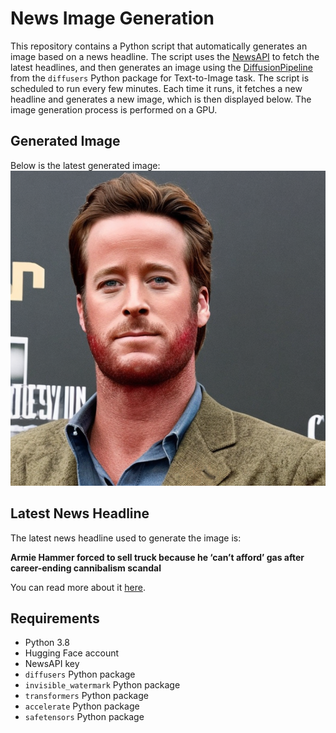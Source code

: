 # News Image Generation
This repository contains a Python script that automatically generates an image based on a news headline. The script uses the [NewsAPI](https://newsapi.org/) to fetch the latest headlines, and then generates an image using the [DiffusionPipeline](https://github.com/huggingface/diffusers) from the `diffusers` Python package for Text-to-Image task.
The script is scheduled to run every few minutes. Each time it runs, it fetches a new headline and generates a new image, which is then displayed below. The image generation process is performed on a GPU.

## Generated Image
Below is the latest generated image:
![Generated Image](image.png)

## Latest News Headline
The latest news headline used to generate the image is:

**Armie Hammer forced to sell truck because he ‘can’t afford’ gas after career-ending cannibalism scandal**

You can read more about it [here](https://news.google.com/rss/articles/CBMiqAFBVV95cUxQTFhEZ1I2TWU2YlFoV0dYNXdKSUlEU01LTWVTMS1fNjRuMUFrWnFzbzVRYzFGb2RjalRqMWtBN1VUSGdoYjgtOUwyMVRWTktobFVIa2RsU296NXVsZmN1X21MVVEyX2ZLZWpsSzNFd1ZoeEMtWTdLMWFZNkkyVG9BdFB5a2lEckRjZGh0ZjZNMTRjcDRUZk9oRnJxUi1ZejJ3OXByX1RhalI?oc=5).

## Requirements
- Python 3.8
- Hugging Face account
- NewsAPI key
- `diffusers` Python package
- `invisible_watermark` Python package
- `transformers` Python package
- `accelerate` Python package
- `safetensors` Python package
